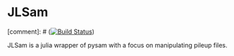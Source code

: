 # JLSam

[comment]: # ([![Build Status](https://travis-ci.org/zhmz90/JLSam.jl.svg?branch=master)](https://travis-ci.org/zhmz90/JLSam.jl))

JLSam is a julia wrapper of pysam with a focus on manipulating pileup files.
